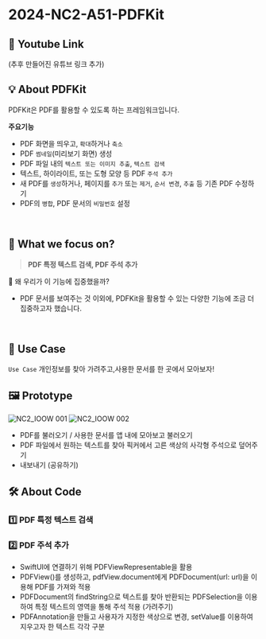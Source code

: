 # 2024-NC2-A51-PDFKit
## 🎥 Youtube Link
(추후 만들어진 유튜브 링크 추가)

## 💡 About PDFKit

PDFKit은 PDF를 활용할 수 있도록 하는 프레임워크입니다.

**주요기능**

- PDF 화면을 띄우고, ```확대```하거나 ```축소```
- PDF ```썸네일```(미리보기 화면) 생성
- PDF 파일 내의 ```텍스트 또는 이미지 추출```, ```텍스트 검색```
- 텍스트, 하이라이트, 또는 도형 모양 등 PDF ```주석 추가```
- 새 PDF를 ```생성```하거나, 페이지를 ```추가``` 또는 ```제거```, ```순서 변경```, ```추출``` 등 기존 PDF 수정하기
- PDF의 ```병합```, PDF 문서의 ```비밀번호``` 설정

<br>


## 🎯 What we focus on?

> **PDF 특정 텍스트 검색, PDF 주석 추가**

🤔 왜 우리가 이 기능에 집중했을까?
- PDF 문서를 보여주는 것 이외에, PDFKit을 활용할 수 있는 다양한 기능에 조금 더 집중하고자 했습니다.

<br>


## 💼 Use Case


```Use Case``` 개인정보를 찾아 가려주고,사용한 문서를 한 곳에서 모아보자!



## 🖼️ Prototype
![NC2_IOOW 001](https://github.com/DeveloperAcademy-POSTECH/2024-NC2-A51-PDFKit/assets/113221248/8c102f46-9f3e-4f36-8e3f-96e0eedacb59)
![NC2_IOOW 002](https://github.com/DeveloperAcademy-POSTECH/2024-NC2-A51-PDFKit/assets/113221248/b51dc2c7-bf44-42c4-a6e5-c2d08cd8f775)

* PDF를 불러오기 / 사용한 문서를 앱 내에 모아보고 불러오기
* PDF 파일에서 원하는 텍스트를 찾아 픽커에서 고른 색상의 사각형 주석으로 덮어주기
* 내보내기 (공유하기)

## 🛠️ About Code

### **1️⃣ PDF 특정 텍스트 검색**
### **2️⃣ PDF 주석 추가**

- SwiftUI에 연결하기 위해 PDFViewRepresentable을 활용
- PDFView()를 생성하고, pdfView.document에게 PDFDocument(url: url)을 이용해 PDF를 가져와 적용
- PDFDocument의 findString으로 텍스트를 찾아 반환되는 PDFSelection을 이용하여 특정 텍스트의 영역을 통해 주석 적용 (가려주기)
- PDFAnnotation을 만들고 사용자가 지정한 색상으로 변경, setValue를 이용하여 지우고자 한 텍스트 각각 구분
